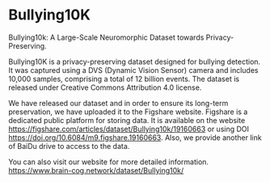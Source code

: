 # Bullying10K
Bullying10k:
A Large-Scale Neuromorphic Dataset towards
Privacy-Preserving.

Bullying10K is a privacy-preserving dataset designed for bullying detection. It was captured using a DVS (Dynamic Vision Sensor) camera and includes 10,000 samples, comprising a total of 12 billion events. The dataset is released under Creative Commons Attribution 4.0 license.

We have released our dataset and in order to ensure its long-term preservation, we have uploaded it to the Figshare website. Figshare is a dedicated public platform for storing data. It is available on the website https://figshare.com/articles/dataset/Bullying10k/19160663  or using DOI  https://doi.org/10.6084/m9.figshare.19160663.
Also, we provide another link of BaiDu drive to access to the data.

You can also visit our website for more detailed information. https://www.brain-cog.network/dataset/Bullying10k/ 
